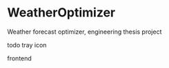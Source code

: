 # WeatherOptimizer
Weather forecast optimizer, engineering thesis project

todo
tray icon

frontend
